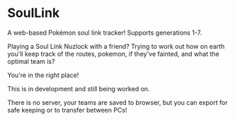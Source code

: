 # SoulLink
A web-based Pokémon soul link tracker! Supports generations 1-7.

Playing a Soul Link Nuzlock with a friend?
Trying to work out how on earth you'll keep track of the routes, pokemon, if they've fainted, and what the optimal team is?

You're in the right place!

This is in development and still being worked on.

There is no server, your teams are saved to browser, but you can export for safe keeping or to transfer between PCs!
